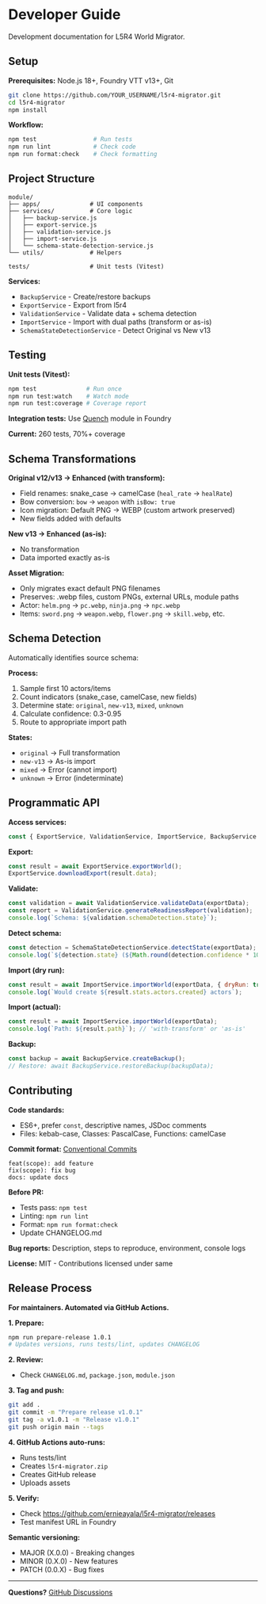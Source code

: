 # Developer Guide

Development documentation for L5R4 World Migrator.

## Setup

**Prerequisites:** Node.js 18+, Foundry VTT v13+, Git

```bash
git clone https://github.com/YOUR_USERNAME/l5r4-migrator.git
cd l5r4-migrator
npm install
```

**Workflow:**

```bash
npm test                # Run tests
npm run lint            # Check code
npm run format:check    # Check formatting
```

## Project Structure

```
module/
├── apps/              # UI components
├── services/          # Core logic
│   ├── backup-service.js
│   ├── export-service.js
│   ├── validation-service.js
│   ├── import-service.js
│   └── schema-state-detection-service.js
└── utils/             # Helpers

tests/                 # Unit tests (Vitest)
```

**Services:**

- `BackupService` - Create/restore backups
- `ExportService` - Export from l5r4
- `ValidationService` - Validate data + schema detection
- `ImportService` - Import with dual paths (transform or as-is)
- `SchemaStateDetectionService` - Detect Original vs New v13

## Testing

**Unit tests (Vitest):**

```bash
npm test              # Run once
npm run test:watch    # Watch mode
npm run test:coverage # Coverage report
```

**Integration tests:** Use [Quench](https://github.com/Ethaks/FVTT-Quench) module in Foundry

**Current:** 260 tests, 70%+ coverage

## Schema Transformations

**Original v12/v13 → Enhanced (with transform):**

- Field renames: snake_case → camelCase (`heal_rate` → `healRate`)
- Bow conversion: `bow` → `weapon` with `isBow: true`
- Icon migration: Default PNG → WEBP (custom artwork preserved)
- New fields added with defaults

**New v13 → Enhanced (as-is):**

- No transformation
- Data imported exactly as-is

**Asset Migration:**

- Only migrates exact default PNG filenames
- Preserves: .webp files, custom PNGs, external URLs, module paths
- Actor: `helm.png` → `pc.webp`, `ninja.png` → `npc.webp`
- Items: `sword.png` → `weapon.webp`, `flower.png` → `skill.webp`, etc.

## Schema Detection

Automatically identifies source schema:

**Process:**

1. Sample first 10 actors/items
2. Count indicators (snake_case, camelCase, new fields)
3. Determine state: `original`, `new-v13`, `mixed`, `unknown`
4. Calculate confidence: 0.3-0.95
5. Route to appropriate import path

**States:**

- `original` → Full transformation
- `new-v13` → As-is import
- `mixed` → Error (cannot import)
- `unknown` → Error (indeterminate)

## Programmatic API

**Access services:**

```javascript
const { ExportService, ValidationService, ImportService, BackupService } = game.modules.get('l5r4-migrator').api;
```

**Export:**

```javascript
const result = await ExportService.exportWorld();
ExportService.downloadExport(result.data);
```

**Validate:**

```javascript
const validation = await ValidationService.validateData(exportData);
const report = ValidationService.generateReadinessReport(validation);
console.log(`Schema: ${validation.schemaDetection.state}`);
```

**Detect schema:**

```javascript
const detection = SchemaStateDetectionService.detectState(exportData);
console.log(`${detection.state} (${Math.round(detection.confidence * 100)}%)`);
```

**Import (dry run):**

```javascript
const result = await ImportService.importWorld(exportData, { dryRun: true });
console.log(`Would create ${result.stats.actors.created} actors`);
```

**Import (actual):**

```javascript
const result = await ImportService.importWorld(exportData);
console.log(`Path: ${result.path}`); // 'with-transform' or 'as-is'
```

**Backup:**

```javascript
const backup = await BackupService.createBackup();
// Restore: await BackupService.restoreBackup(backupData);
```

## Contributing

**Code standards:**

- ES6+, prefer `const`, descriptive names, JSDoc comments
- Files: kebab-case, Classes: PascalCase, Functions: camelCase

**Commit format:** [Conventional Commits](https://www.conventionalcommits.org/)

```
feat(scope): add feature
fix(scope): fix bug
docs: update docs
```

**Before PR:**

- Tests pass: `npm test`
- Linting: `npm run lint`
- Format: `npm run format:check`
- Update CHANGELOG.md

**Bug reports:** Description, steps to reproduce, environment, console logs

**License:** MIT - Contributions licensed under same

## Release Process

**For maintainers. Automated via GitHub Actions.**

**1. Prepare:**

```bash
npm run prepare-release 1.0.1
# Updates versions, runs tests/lint, updates CHANGELOG
```

**2. Review:**

- Check `CHANGELOG.md`, `package.json`, `module.json`

**3. Tag and push:**

```bash
git add .
git commit -m "Prepare release v1.0.1"
git tag -a v1.0.1 -m "Release v1.0.1"
git push origin main --tags
```

**4. GitHub Actions auto-runs:**

- Runs tests/lint
- Creates `l5r4-migrator.zip`
- Creates GitHub release
- Uploads assets

**5. Verify:**

- Check https://github.com/ernieayala/l5r4-migrator/releases
- Test manifest URL in Foundry

**Semantic versioning:**

- MAJOR (X.0.0) - Breaking changes
- MINOR (0.X.0) - New features
- PATCH (0.0.X) - Bug fixes

---

**Questions?** [GitHub Discussions](https://github.com/ernieayala/l5r4-migrator/discussions)
